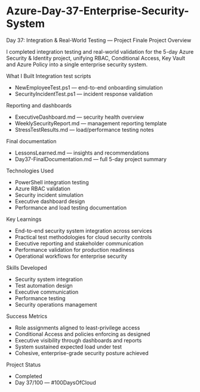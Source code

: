# Azure-Day-37-Enterprise-Security-System

Day 37: Integration & Real-World Testing — Project Finale
Project Overview

I completed integration testing and real-world validation for the 5-day Azure Security & Identity project, unifying RBAC, Conditional Access, Key Vault and Azure Policy into a single enterprise security system.

What I Built
Integration test scripts
* NewEmployeeTest.ps1 — end-to-end onboarding simulation
* SecurityIncidentTest.ps1 — incident response validation

Reporting and dashboards
* ExecutiveDashboard.md — security health overview
* WeeklySecurityReport.md — management reporting template
* StressTestResults.md — load/performance testing notes

Final documentation
* LessonsLearned.md — insights and recommendations
* Day37-FinalDocumentation.md — full 5-day project summary

Technologies Used
* PowerShell integration testing
* Azure RBAC validation
* Security incident simulation
* Executive dashboard design
* Performance and load testing documentation

Key Learnings
* End-to-end security system integration across services
* Practical test methodologies for cloud security controls
* Executive reporting and stakeholder communication
* Performance validation for production readiness
* Operational workflows for enterprise security

Skills Developed
* Security system integration
* Test automation design
* Executive communication
* Performance testing
* Security operations management

Success Metrics
* Role assignments aligned to least-privilege access
* Conditional Access and policies enforcing as designed
* Executive visibility through dashboards and reports
* System sustained expected load under test
* Cohesive, enterprise-grade security posture achieved

Project Status
* Completed
* Day 37/100 — #100DaysOfCloud
  
